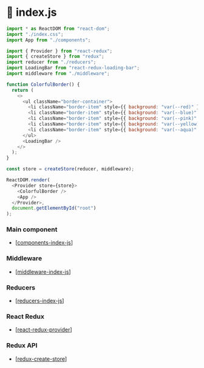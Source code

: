 # 📱 index.js

```js
import * as ReactDOM from "react-dom";
import "./index.css";
import App from "./components";

import { Provider } from "react-redux";
import { createStore } from "redux";
import reducer from "./reducers";
import LoadingBar from "react-redux-loading-bar";
import middleware from "./middleware";

function ColorfulBorder() {
  return (
    <>
      <ul className="border-container">
        <li className="border-item" style={{ background: "var(--red)" }} />
        <li className="border-item" style={{ background: "var(--blue)" }} />
        <li className="border-item" style={{ background: "var(--pink)" }} />
        <li className="border-item" style={{ background: "var(--yellow)" }} />
        <li className="border-item" style={{ background: "var(--aqua)" }} />
      </ul>
      <LoadingBar />
    </>
  );
}

const store = createStore(reducer, middleware);

ReactDOM.render(
  <Provider store={store}>
    <ColorfulBorder />
    <App />
  </Provider>,
  document.getElementById("root")
);
```

### Main component

- [[components-index-js]]

### Middleware

- [[middleware-index-js]]

### Reducers

- [[reducers-index-js]]

### React Redux

- [[react-redux-provider]]

### Redux API

- [[redux-create-store]]

[//begin]: # "Autogenerated link references for markdown compatibility"
[components-index-js]: components/components-index-js "📄 App"
[middleware-index-js]: middleware/middleware-index-js "🔰 index.js"
[reducers-index-js]: reducers/reducers-index-js "📄🔶index.js"
[react-redux-provider]: ../redux/react-redux/react-redux-provider "<Provider />"
[redux-create-store]: ../redux/redux-create-store "🔵 createStore()"
[//end]: # "Autogenerated link references"

